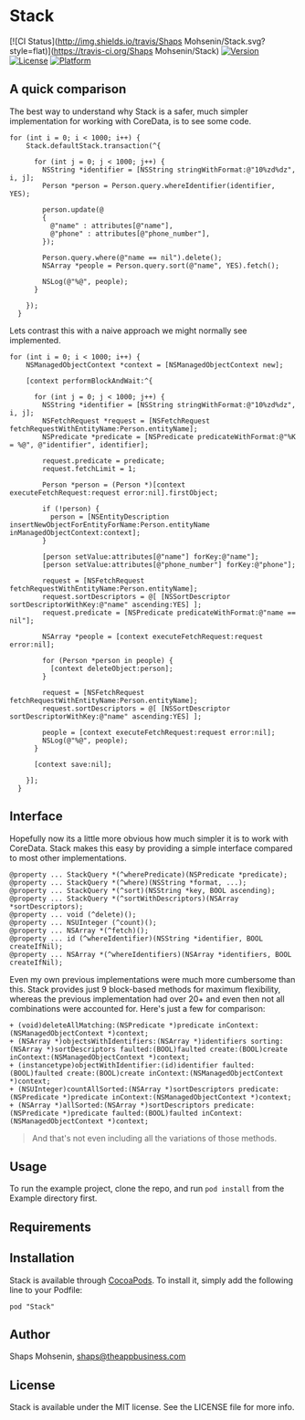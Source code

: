 # Stack

[![CI Status](http://img.shields.io/travis/Shaps Mohsenin/Stack.svg?style=flat)](https://travis-ci.org/Shaps Mohsenin/Stack)
[![Version](https://img.shields.io/cocoapods/v/Stack.svg?style=flat)](http://cocoadocs.org/docsets/Stack)
[![License](https://img.shields.io/cocoapods/l/Stack.svg?style=flat)](http://cocoadocs.org/docsets/Stack)
[![Platform](https://img.shields.io/cocoapods/p/Stack.svg?style=flat)](http://cocoadocs.org/docsets/Stack)

## A quick comparison

The best way to understand why Stack is a safer, much simpler implementation for working with CoreData, is to see some code.

```objc
for (int i = 0; i < 1000; i++) {
    Stack.defaultStack.transaction(^{
    
      for (int j = 0; j < 1000; j++) {
        NSString *identifier = [NSString stringWithFormat:@"10%zd%dz", i, j];
        Person *person = Person.query.whereIdentifier(identifier, YES);
        
        person.update(@
        {
          @"name" : attributes[@"name"],
          @"phone" : attributes[@"phone_number"],
        });
        
        Person.query.where(@"name == nil").delete();
        NSArray *people = Person.query.sort(@"name", YES).fetch();
        
        NSLog(@"%@", people);
      }
      
    });
  }
```

Lets contrast this with a naive approach we might normally see implemented.

```objc
for (int i = 0; i < 1000; i++) {
    NSManagedObjectContext *context = [NSManagedObjectContext new];
    
    [context performBlockAndWait:^{
      
      for (int j = 0; j < 1000; j++) {
        NSString *identifier = [NSString stringWithFormat:@"10%zd%dz", i, j];
        NSFetchRequest *request = [NSFetchRequest fetchRequestWithEntityName:Person.entityName];
        NSPredicate *predicate = [NSPredicate predicateWithFormat:@"%K = %@", @"identifier", identifier];
        
        request.predicate = predicate;
        request.fetchLimit = 1;
        
        Person *person = (Person *)[context executeFetchRequest:request error:nil].firstObject;
        
        if (!person) {
          person = [NSEntityDescription insertNewObjectForEntityForName:Person.entityName inManagedObjectContext:context];
        }
        
        [person setValue:attributes[@"name"] forKey:@"name"];
        [person setValue:attributes[@"phone_number"] forKey:@"phone"];
        
        request = [NSFetchRequest fetchRequestWithEntityName:Person.entityName];
        request.sortDescriptors = @[ [NSSortDescriptor sortDescriptorWithKey:@"name" ascending:YES] ];
        request.predicate = [NSPredicate predicateWithFormat:@"name == nil"];
        
        NSArray *people = [context executeFetchRequest:request error:nil];
        
        for (Person *person in people) {
          [context deleteObject:person];
        }
        
        request = [NSFetchRequest fetchRequestWithEntityName:Person.entityName];
        request.sortDescriptors = @[ [NSSortDescriptor sortDescriptorWithKey:@"name" ascending:YES] ];
        
        people = [context executeFetchRequest:request error:nil];
        NSLog(@"%@", people);
      }
      
      [context save:nil];
      
    }];
  }
```

## Interface

Hopefully now its a little more obvious how much simpler it is to work with CoreData.
Stack makes this easy by providing a simple interface compared to most other implementations.

```objc
@property ... StackQuery *(^wherePredicate)(NSPredicate *predicate);
@property ... StackQuery *(^where)(NSString *format, ...);
@property ... StackQuery *(^sort)(NSString *key, BOOL ascending);
@property ... StackQuery *(^sortWithDescriptors)(NSArray *sortDescriptors);
@property ... void (^delete)();
@property ... NSUInteger (^count)();
@property ... NSArray *(^fetch)();
@property ... id (^whereIdentifier)(NSString *identifier, BOOL createIfNil);
@property ... NSArray *(^whereIdentifiers)(NSArray *identifiers, BOOL createIfNil);
```

Even my own previous implementations were much more cumbersome than this. Stack provides just 9 block-based methods for maximum flexibility, whereas the previous implementation had over 20+ and even then not all combinations were accounted for. Here's just a few for comparison:

```objc
+ (void)deleteAllMatching:(NSPredicate *)predicate inContext:(NSManagedObjectContext *)context;
+ (NSArray *)objectsWithIdentifiers:(NSArray *)identifiers sorting:(NSArray *)sortDescriptors faulted:(BOOL)faulted create:(BOOL)create inContext:(NSManagedObjectContext *)context;
+ (instancetype)objectWithIdentifier:(id)identifier faulted:(BOOL)faulted create:(BOOL)create inContext:(NSManagedObjectContext *)context;
+ (NSUInteger)countAllSorted:(NSArray *)sortDescriptors predicate:(NSPredicate *)predicate inContext:(NSManagedObjectContext *)context;
+ (NSArray *)allSorted:(NSArray *)sortDescriptors predicate:(NSPredicate *)predicate faulted:(BOOL)faulted inContext:(NSManagedObjectContext *)context;
```

>And that's not even including all the variations of those methods.

## Usage

To run the example project, clone the repo, and run `pod install` from the Example directory first.

## Requirements

## Installation

Stack is available through [CocoaPods](http://cocoapods.org). To install
it, simply add the following line to your Podfile:

    pod "Stack"

## Author

Shaps Mohsenin, shaps@theappbusiness.com

## License

Stack is available under the MIT license. See the LICENSE file for more info.

